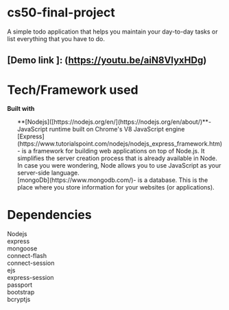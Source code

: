 # cs50-final-project
A simple todo application that helps you maintain your day-to-day tasks or list everything that you have to do.
## [Demo link ]: (https://youtu.be/aiN8VIyxHDg)

# Tech/Framework used
**Built with**
<ul>
  **[Nodejs]([https://nodejs.org/en/](https://nodejs.org/en/about/)**- JavaScript runtime built on Chrome's V8 JavaScript engine  <br />
  [Express](https://www.tutorialspoint.com/nodejs/nodejs_express_framework.htm)- is a framework for building web applications on top of Node.js. It simplifies the server   creation process that is already available in Node. In case you were wondering, Node allows you to use JavaScript as your server-side language.<br />
  [mongoDb](https://www.mongodb.com/)- is a database. This is the place where you store information for your websites (or applications).<br />
</ul>
  

# Dependencies
Nodejs <br />
express <br />
mongoose <br />
connect-flash <br />
connect-session <br />
ejs <br />
express-session <br />
passport <br />
bootstrap <br />
bcryptjs <br />
